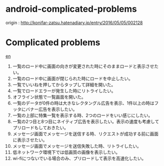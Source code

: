 # android-complicated-problems

origin : http://konifar-zatsu.hatenadiary.jp/entry/2016/05/05/002128

# Complicated problems

[en](README.md)

1. 一覧のロード中に画面の向きが変更された時にそのままロードと表示させたい。
1. 一覧のロード中に画面が閉じられた時にロードを中止したい。
1. 一覧でいいねを押してからタップして詳細を開いた。
1. 一覧でロードエラーが発生した時にリトライしたい。
1. オフライン状態で一覧画面を開いた。
1. 一覧のデータが0件の時は大きなレクタングル広告を表示、1件以上の時はフッタにバナー広告を表示したい。
1. 一覧の上部に特集一覧を表示する時、2つのロードをいい感じにしたい。
1. 一覧の2つ目と8つ目にネイティブ広告を表示したい。表示の速度も考慮してプリロードもしておきたい。
1. メッセージ画面でメッセージを送信する時、リクエストが成功する前に画面に表示させたい。
1. メッセージ画面でメッセージを送信失敗した時、リトライしたい。
1. 低ネットワーク環境下では低画質の画像を表示したい。
1. wi-fiにつないでいる場合のみ、プリロードして表示を高速化したい。
